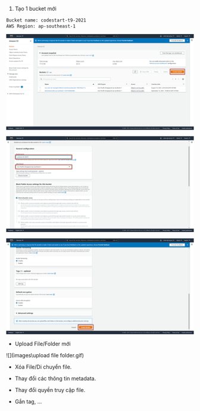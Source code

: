 1. Tạo 1 bucket mới

```
Bucket name: codestart-t9-2021
AWS Region: ap-southeast-1
```

![](images/2021-09-25_17-19-19.png?raw=true)

![](images\2021-09-25_17-30-11.png?raw=true)

![](images\2021-09-25_17-33-31.png?raw=true)

- Upload File/Folder mới

![](images\upload file folder.gif)

- Xóa File/Di chuyển file.

- Thay đổi các thông tin metadata.
- Thay đổi quyền truy cập file.
- Gắn tag, ...
